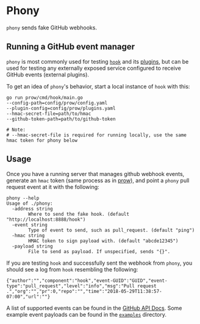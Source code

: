 # Phony

`phony` sends fake GitHub webhooks.

## Running a GitHub event manager
`phony` is most commonly used for testing [`hook`](../hook) and its [plugins](/prow/plugins), but can be used for testing any externally exposed service configured to receive GitHub events (external plugins).

To get an idea of `phony`'s behavior, start a local instance of `hook` with
this:
```
go run prow/cmd/hook/main.go
--config-path=config/prow/config.yaml
--plugin-config=config/prow/plugins.yaml
--hmac-secret-file=path/to/hmac
--github-token-path=path/to/github-token

# Note:
# --hmac-secret-file is required for running locally, use the same hmac token for phony below
```

## Usage
Once you have a running server that manages github webhook events, generate an
`hmac` token (same process as in [prow](../..)), and point a `phony` pull
request event at it with the following:
```
phony --help
Usage of ./phony:
  -address string
    	Where to send the fake hook. (default "http://localhost:8888/hook")
  -event string
    	Type of event to send, such as pull_request. (default "ping")
  -hmac string
    	HMAC token to sign payload with. (default "abcde12345")
  -payload string
    	File to send as payload. If unspecified, sends "{}".
```

If you are testing `hook` and successfully sent the webhook from `phony`, you should see a log from `hook` resembling the following:
```
{"author":"","component":"hook","event-GUID":"GUID","event-type":"pull_request","level":"info","msg":"Pull request .","org":"","pr":0,"repo":"","time":"2018-05-29T11:38:57-07:00","url":""}
```

A list of supported events can be found in the [GitHub API Docs](https://developer.github.com/v3/activity/events/types/). Some example event payloads can be found in the [`examples`](/prow/cmd/phony/examples) directory.
